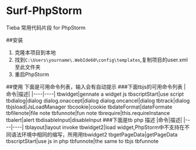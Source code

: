 Surf-PhpStorm
=======
Tieba 常用代码片段 for PhpStorm

##安装

1. 克隆本项目到本地
2. 找到`C:\Users\yourname\.WebIde60\config\templates`,复制项目的user.xml至此文件夹
3. 重启PhpStorm

##使用
下面是可用命令列表，输入会有自动提示
###下面tbjs的可用命令列表
|命令|描述|
|----|----|
tbwidget|gennate a widget js
tbscriptStart|use script
tbdialog|dialog
dialog.onaccept|dialog
dialog.oncancel|dialog
tbtrack|dialog
tbjsload|JsLoadManager
tbcookie|cookie
tbdateFormat|dateFormate
tbfilenote|file note
tbfunnote|fun note
tbrequire|this.requireInstance
tbalert|alert
tbdisableInput|disableInput
###下面是tb php 描述
|命令|描述|
|----|----|
tblayout|layout invoke
tbwidget2|load widget,PhpStorm中不支持在不同语法环境中相同的缩写，所用用tbwidget2
tbgetPageData|getPageData
tbscriptStart|use js in php
tbfunnote|the same to tbjs tbfunnote
